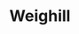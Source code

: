 ---
title: Weighill
name: Thomas Weighill
group: local
photo: "/uploads/weighill.jpg"
description:
  "[Thomas Weighill](/people/thomas_weighill) is a postdoc in the group. His research interests include geometry, group theory and applications of topology and geometry to data science. Before joining MGGG, Thomas completed his PhD in mathematics at the University of Tennessee under the supervision of Jerzy Dydak. He has several active projects in computational topology
  and geospatial networks.\n"
---